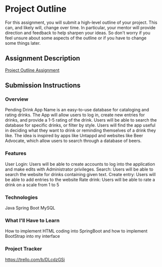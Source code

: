 # Project Outline
For this assignment, you will submit a high-level outline of your project. This can, and likely will, change over time. In particular, your mentor will provide direction and feedback to help sharpen your ideas. So don't worry if you feel unsure about some aspects of the outline or if you have to change some things later.

## Assignment Description
[Project Outline Assignment](https://education.launchcode.org/liftoff/modules/assignments/project-outline)

## Submission Instructions

### Overview
Pending Drink App Name is an easy-to-use database for cataloging and rating drinks. The App will allow users to log in, create new entries for drinks, and provide a 1-5 rating of the drink. Users will be able to search the database for specific drinks, or filter by style. Users will find the app useful in deciding what they want to drink or reminding themselves of a drink they like. The idea is inspired by apps like Untappd and websites like Beer Advocate, which allow users to search through a database of beers.
### Features
User Login: Users will be able to create accounts to log into the application and make edits with Administrator privileges.
Search: Users will be able to search the website for drinks containing given text.
Create entry: Users will be able to add entries to the website
Rate drink: Users will be able to rate a drink on a scale from 1 to 5
### Technologies
Java
Spring Boot
MySQL
### What I'll Have to Learn
How to implement HTML coding into SpringBoot and how to implement BootStrap into my interface
### Project Tracker
https://trello.com/b/DLcdzGSi
